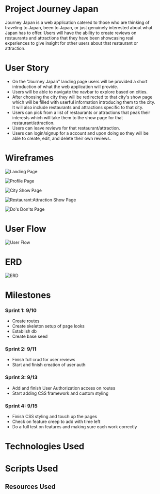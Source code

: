 # Project Journey Japan
Journey Japan is a web application catered to those who are thinking of traveling to Japan, been to Japan, or just genuinely interested about what Japan has to offer. Users will have the ability to create reviews on restaurants and attractions that they have been showcasing real experiences to give insight for other users about that restaurant or attraction. 

# User Story
- On the "Journey Japan" landing page users will be provided a short introduction of what the web application will provide.
- Users will be able to navigate the navbar to explore based on cities.
- After choosing the city they will be redirected to that city's show page which will be filled with userful information introducing them to the city. It will also include restaurants and attractions specific to that city.
- Users can pick from a list of restaurants or attractions that peak their interests which will take them to the show page for that restaurant/attraction. 
- Users can leave reviews for that restaurant/attraction.
- Users can login/signup for a account and upon doing so they will be able to create, edit, and delete their own reviews.

# Wireframes
![Landing Page](https://user-images.githubusercontent.com/85213417/132397340-0a684ed9-2f86-4292-bc9d-df3eb97c9f8c.png)

![Profile Page](https://user-images.githubusercontent.com/85213417/132394600-dba3e17e-f088-4852-8c6b-9082dcf6630d.png)

![City Show Page](https://user-images.githubusercontent.com/85213417/132394634-4f889b99-9451-4b73-8dfc-e99fa7a13908.png)

![Restaurant:Attraction Show Page](https://user-images.githubusercontent.com/85213417/132394639-e88c6b33-a9e6-459d-9bb6-2f85df638e65.png)

![Do's   Don'ts Page](https://user-images.githubusercontent.com/85213417/132394649-82a9fd59-04ee-4efd-a7a8-c93888128a6f.png)

# User Flow
![User Flow](https://user-images.githubusercontent.com/85213417/132397366-877b8b96-7fe7-49a7-bc71-03ae282b1056.png)

# ERD
![ERD](https://user-images.githubusercontent.com/85213417/132442202-47380da2-0871-4877-888b-729b50e82e80.png)

# Milestones
### Sprint 1: 9/10
- Create routes
- Create skeleton setup of page looks
- Establish db
- Create base seed

### Sprint 2: 9/11 
- Finish full crud for user reviews 
- Start and finish creation of user auth

### Sprint 3: 9/13
- Add and finish User Authorization access on routes
- Start adding CSS framework and custom styling

### Sprint 4: 9/15
- Finish CSS styling and touch up the pages 
- Check on feature creep to add with time left
- Do a full test on features and making sure each work correctly  

# Technologies Used 

# Scripts Used

## Resources Used
